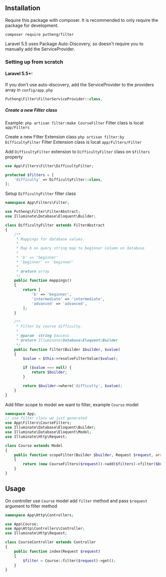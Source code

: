 Installation
------------

Require this package with composer. It is recommended to only require the package for development.
```
composer require putheng/filter
```

Laravel 5.5 uses Package Auto-Discovery, so doesn't require you to manually add the ServiceProvider.

### Setting up from scratch

#### Laravel 5.5+:
If you don't use auto-discovery, add the ServiceProvider to the providers array in `config/app.php`
```php
Putheng\Filter\FilterServiceProvider::class,
```

##### Create a new Filter class

Example:
`php artisan filter:make CourseFilter`
Filter class is locat `app/Filters`

Create a new Filter Extension class
`php artisan filter:by DifficultyFilter`
Filter Extension class is locat `app/Filters/Filter`

Add `DifficultyFilter` extension to `DifficultyFilter` class on `$filters` property
```php
use App\Filters\Filter\DifficultyFilter;

protected $filters = [
    'difficulty' => DifficultyFilter::class,
];
```

Setup `DifficultyFilter` filter class
```php
namespace App\Filters\Filter;

use Putheng\Filter\FilterAbstract;
use Illuminate\Database\Eloquent\Builder;

class DifficultyFilter extends FilterAbstract
{
    /**
     * Mappings for database values.
     * 
     * Map b on query string map to beginner column on database
     * 
     * 'b' => 'beginner'
     * 'beginner' => 'beginner'
     * 
     * @return array
     */
    public function mappings()
    {
        return [
            'b' => 'beginner',
            'intermediate' => 'intermediate',
            'advanced' => 'advanced',
        ];
    }

    /**
     * Filter by course difficulty.
     *
     * @param  string $access
     * @return Illuminate\Database\Eloquent\Builder
     */
    public function filter(Builder $builder, $value)
    {
        $value = $this->resolveFilterValue($value);

        if ($value === null) {
            return $builder;
        }

        return $builder->where('difficulty', $value);
    }
}
```


Add filter scope to model we want to filter, example `Course` model
```php
namespace App;
// use filter class we just generated
use App\Filters\CourseFilters;
use Illuminate\Database\Eloquent\Builder;
use Illuminate\Database\Eloquent\Model;
use Illuminate\Http\Request;

class Course extends Model
{
    public function scopeFilter(Builder $builder, Request $request, array $filters = [])
    {
        return (new CourseFilters($request))->add($filters)->filter($builder);
    }
}

```

## Usage

On controller use `Course` model add `filter` method and pass `$request` argument to filter method
```php
namespace App\Http\Controllers;

use App\Course;
use App\Http\Controllers\Controller;
use Illuminate\Http\Request;

class CourseController extends Controller
{
    public function index(Request $request)
    {
        $filter = Course::filter($request)->get();
    }
}

```